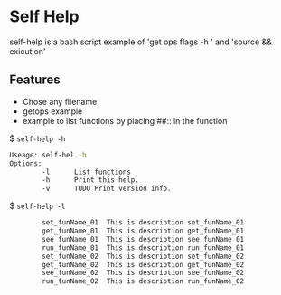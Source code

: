 # Self Help
self-help is a bash script example of 'get ops flags -h ' and 'source && exicution'

## Features 
- Chose any filename
- getops example
- example to list functions by placing ##:: in the function

$ `self-help -h`
```bash
Useage: self-hel -h
Options:
        -l      List functions
        -h      Print this help.
        -v      TODO Print version info.
```

$ `self-help -l`
```bash
        set_funName_01  This is description set_funName_01
        get_funName_01  This is description get_funName_01
        see_funName_01  This is description see_funName_01
        run_funName_01  This is description run_funName_01
        set_funName_02  This is description set_funName_02
        get_funName_02  This is description get_funName_02
        see_funName_02  This is description see_funName_02
        run_funName_02  This is description run_funName_02
```
